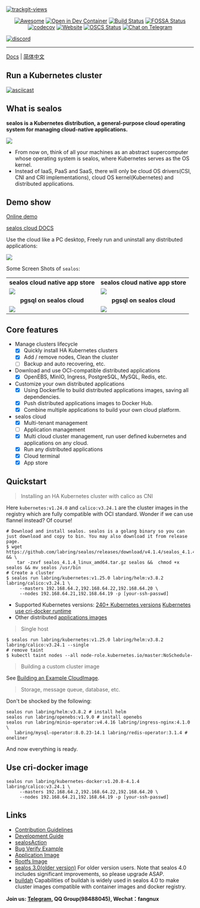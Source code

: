 <a href="https://trackgit.com">
   <img src="https://us-central1-trackgit-analytics.cloudfunctions.net/token/ping/kof6vgldhbx8pzyxyfck" alt="trackgit-views" />
</a>

<div align="center">
  <p>

[![Awesome](https://cdn.rawgit.com/sindresorhus/awesome/d7305f38d29fed78fa85652e3a63e154dd8e8829/media/badge.svg)](https://github.com/labring/sealos)
[![Open in Dev Container](https://img.shields.io/static/v1?label=Dev%20Container&message=Open&color=blue&logo=visualstudiocode)](https://vscode.dev/redirect?url=vscode://ms-vscode-remote.remote-containers/cloneInVolume?url=https://github.com/labring/sealos)
[![Build Status](https://github.com/labring/sealos/actions/workflows/release.yml/badge.svg)](https://github.com/labring/sealos/actions)
[![FOSSA Status](https://app.fossa.com/api/projects/git%2Bgithub.com%2Flabring%2Fsealos.svg?type=shield)](https://app.fossa.com/projects/git%2Bgithub.com%2Flabring%2Fsealos?ref=badge_shield)
[![codecov](https://codecov.io/gh/labring/sealos/branch/main/graph/badge.svg?token=e41ZDcj06N)](https://codecov.io/gh/labring/sealos)
[![Website](https://img.shields.io/website?url=https%3A%2F%2Fpostwoman.io&logo=Postwoman)](https://sealyun.com)
[![OSCS Status](https://www.oscs1024.com/platform/badge/labring/sealos.svg?size=small)](https://www.oscs1024.com/project/labring/sealos?ref=badge_small)
[![Chat on Telegram](https://img.shields.io/badge/chat-Telegram-blueviolet?logo=Telegram)](https://t.me/cloudnativer)

  </p>
</div>

[![discord](https://theme.zdassets.com/theme_assets/678183/cc59daa07820943e943c2fc283b9079d7003ff76.svg)](https://discord.gg/7bPNZfsjJu)

---

[Docs](https://www.sealos.io/docs/Intro) | [简体中文](https://www.sealos.io/zh-Hans/docs/Intro)

## Run a Kubernetes cluster

[![asciicast](https://asciinema.org/a/519263.svg)](https://asciinema.org/a/519263?speed=3)

## What is sealos

**sealos is a Kubernetes distribution, a general-purpose cloud operating system for managing cloud-native applications.**

![](https://user-images.githubusercontent.com/8912557/173866494-379ba0dd-05af-4095-b63d-08f594581c52.png)

- From now on, think of all your machines as an abstract supercomputer whose operating system is sealos, where Kubernetes serves as the OS kernel.
- Instead of IaaS, PaaS and SaaS, there will only be cloud OS drivers(CSI, CNI and CRI implementations), cloud OS kernel(Kubernetes) and distributed applications.

## Demo show

[Online demo](https://cloud.sealos.io)

[sealos cloud DOCS](https://www.sealos.io/docs/cloud/Intro)

Use the cloud like a PC desktop, Freely run and uninstall any distributed applications:

![](https://user-images.githubusercontent.com/8912557/205539823-718da269-584c-46f1-b92e-7dc0227655ef.png)

Some Screen Shots of `sealos`:

<table>
  <tr>
      <td width="50%" align="center"><b>sealos cloud native app store</b></td>
      <td width="50%" align="center"><b>sealos cloud native app store</b></td>
  </tr>
  <tr>
     <td><img src="https://user-images.githubusercontent.com/8912557/206159907-8e34fb77-67dd-46fb-98e0-0181ee15f384.png"/></td>
     <td><img src="https://user-images.githubusercontent.com/8912557/206159396-d2af0767-ef09-4040-b80d-24f2fbf1d6e5.png"/></td>
  </tr>
  <tr>
      <td width="50%" align="center"><b>pgsql on sealos cloud</b></td>
      <td width="50%" align="center"><b>pgsql on sealos cloud</b></td>
  </tr>
  <tr>
     <td><img src="https://user-images.githubusercontent.com/8912557/205539807-4f148fca-aebb-4003-8ae2-49e7912ad7ad.png"/></td>
     <td><img src="https://user-images.githubusercontent.com/8912557/205539841-15192224-0b9a-4ad2-9a55-13019af092e8.png"/></td>
  </tr>
</table>

## Core features

- Manage clusters lifecycle
  - [x] Quickly install HA Kubernetes clusters
  - [x] Add / remove nodes, Clean the cluster
  - [ ] Backup and auto recovering, etc.
- Download and use OCI-compatible distributed applications
  - [x] OpenEBS, MinIO, Ingress, PostgreSQL, MySQL, Redis, etc.
- Customize your own distributed applications
  - [x] Using Dockerfile to build distributed applications images, saving all dependencies.
  - [x] Push distributed applications images to Docker Hub.
  - [x] Combine multiple applications to build your own cloud platform.
- sealos cloud
  - [x] Multi-tenant management
  - [ ] Application management
  - [x] Multi cloud cluster management, run user defined kubernetes and applications on any cloud.
  - [x] Run any distributed applications
  - [x] Cloud terminal
  - [x] App store

## Quickstart

> Installing an HA Kubernetes cluster with calico as CNI

Here `kubernetes:v1.24.0` and `calico:v3.24.1` are the cluster images in the registry which are fully compatible with OCI standard. Wonder if we can use flannel instead? Of course!

```shell script
# Download and install sealos. sealos is a golang binary so you can just download and copy to bin. You may also download it from release page.
$ wget  https://github.com/labring/sealos/releases/download/v4.1.4/sealos_4.1.4_linux_amd64.tar.gz  && \
    tar -zxvf sealos_4.1.4_linux_amd64.tar.gz sealos &&  chmod +x sealos && mv sealos /usr/bin 
# Create a cluster
$ sealos run labring/kubernetes:v1.25.0 labring/helm:v3.8.2 labring/calico:v3.24.1 \
     --masters 192.168.64.2,192.168.64.22,192.168.64.20 \
     --nodes 192.168.64.21,192.168.64.19 -p [your-ssh-passwd]
```

* Supported Kubernetes versions: [240+ Kubernetes versions](https://hub.docker.com/r/labring/kubernetes/tags) [Kubernetes use cri-docker runtime](https://hub.docker.com/r/labring/kubernetes-docker/tags)
* Other distributed [applications images](https://hub.docker.com/u/labring)

> Single host

```shell
$ sealos run labring/kubernetes:v1.25.0 labring/helm:v3.8.2 labring/calico:v3.24.1 --single
# remove taint
$ kubectl taint nodes --all node-role.kubernetes.io/master:NoSchedule-
```

> Building a custom cluster image

See [Building an Example CloudImage](https://www.sealos.io/docs/getting-started/build-example-cloudimage).

> Storage, message queue, database, etc.

Don't be shocked by the following:

```shell script
sealos run labring/helm:v3.8.2 # install helm
sealos run labring/openebs:v1.9.0 # install openebs
sealos run labring/minio-operator:v4.4.16 labring/ingress-nginx:4.1.0 \
   labring/mysql-operator:8.0.23-14.1 labring/redis-operator:3.1.4 # oneliner
```

And now everything is ready.

## Use cri-docker image

```shell
sealos run labring/kubernetes-docker:v1.20.8-4.1.4 labring/calico:v3.24.1 \
     --masters 192.168.64.2,192.168.64.22,192.168.64.20 \
     --nodes 192.168.64.21,192.168.64.19 -p [your-ssh-passwd]
```

## Links

- [Contribution Guidelines](./CONTRIBUTING.md)
- [Development Guide](./DEVELOPGUIDE.md)
- [sealosAction](https://github.com/labring/sealos-action)
- [Bug Verify Example](https://github.com/labring-actions/bug-verify)
- [Application Image](https://github.com/labring-actions/cluster-image)
- [Rootfs Image](https://github.com/labring-actions/runtime)
- [sealos 3.0(older version)](https://github.com/labring/sealos/tree/release-v3.3.9#readme) For older version users. Note that sealos 4.0 includes significant improvements, so please upgrade ASAP.
- [buildah](https://github.com/containers/buildah) Capabilities of buildah is widely used in sealos 4.0 to make cluster images compatible with container images and docker registry.

**Join us: [Telegram](https://t.me/cloudnativer), QQ Group(98488045), Wechat：fangnux**

<!-- ## License -->

<!-- [![FOSSA Status](https://app.fossa.com/api/projects/git%2Bgithub.com%2Flabring%2Fsealos.svg?type=large)](https://app.fossa.com/projects/git%2Bgithub.com%2Flabring%2Fsealos?ref=badge_large) -->
